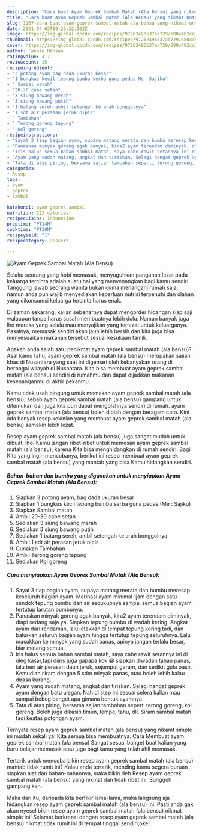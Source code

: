 ```yaml
---
description: "Cara buat Ayam Geprek Sambal Matah (Ala Bensu) yang nikmat Untuk Jualan"
title: "Cara buat Ayam Geprek Sambal Matah (Ala Bensu) yang nikmat Untuk Jualan"
slug: 1167-cara-buat-ayam-geprek-sambal-matah-ala-bensu-yang-nikmat-untuk-jualan
date: 2021-04-03T19:26:32.162Z
image: https://img-global.cpcdn.com/recipes/97262496537ad729/680x482cq70/ayam-geprek-sambal-matah-ala-bensu-foto-resep-utama.jpg
thumbnail: https://img-global.cpcdn.com/recipes/97262496537ad729/680x482cq70/ayam-geprek-sambal-matah-ala-bensu-foto-resep-utama.jpg
cover: https://img-global.cpcdn.com/recipes/97262496537ad729/680x482cq70/ayam-geprek-sambal-matah-ala-bensu-foto-resep-utama.jpg
author: Fannie Hanson
ratingvalue: 4.7
reviewcount: 15
recipeingredient:
- "3 potong ayam bag dada ukuran besar"
- "1 bungkus kecil tepung bumbu serba guna pedas Me  Sajiku"
- " Sambal matah"
- "20-30 cabe setan"
- "3 siung bawang merah"
- "3 siung bawang putih"
- "1 batang sereh ambil setengah ke arah bonggolnya"
- "1 sdt air perasan jeruk nipis"
- " Tambahan"
- " Terong goreng tepung"
- " Kol goreng"
recipeinstructions:
- "Sayat 3 tiap bagian ayam, supaya matang merata dan bumbu meresap keseluruh bagian ayam. Marinasi ayam minimal 1jam dengan satu sendok tepung bumbu dan air secukupnya sampai semua bagian ayam tertutup larutan bumbunya."
- "Panaskan minyak goreng agak banyak, kira2 ayam terendam diminyak, diapi sedang saja ya. Siapkan tepung bumbu di wadah kering. Angkat ayam dari rendaman, lalu letakkan di tempat tepung kering tadi, dan balurkan seluruh bagian ayam hingga tertutup tepung seluruhnya. Lalu masukkan ke minyak yang sudah panas, apinya jangan terlalu besar, biar matang semua."
- "Iris halus semua bahan sambal matah, saya cabe rawit setannya ini di uleg kasar,tapi diiris juga gapapa kok 😁 siapkan diwadah tahan panas, lalu beri air perasan daun jeruk, sejumput garam, dan sedikit gula pasir. Kemudian siram dengan 5 sdm minyak panas, atau boleh lebih kalau dirasa kurang."
- "Ayam yang sudah matang, angkat dan tiriskan. Selagi hangat geprek ayam dengan batu ulegan. Nah di step ini sesuai selera kalian mau sampai bebeg banget apa gimana bentuk ayamnya."
- "Tata di atas piring, bersama sajian tambahan seperti terong goreng, kol goreng. Boleh juga dikasih timun, tempe, tahu, dll. Siram sambal matah tadi keatas potongan ayam."
categories:
- Resep
tags:
- ayam
- geprek
- sambal

katakunci: ayam geprek sambal 
nutrition: 223 calories
recipecuisine: Indonesian
preptime: "PT14M"
cooktime: "PT30M"
recipeyield: "1"
recipecategory: Dessert

---
```



![Ayam Geprek Sambal Matah (Ala Bensu)](https://img-global.cpcdn.com/recipes/97262496537ad729/680x482cq70/ayam-geprek-sambal-matah-ala-bensu-foto-resep-utama.jpg)

Selaku seorang yang hobi memasak, menyuguhkan panganan lezat pada keluarga tercinta adalah suatu hal yang menyenangkan bagi kamu sendiri. Tanggung jawab seorang  wanita bukan cuma menangani rumah saja, namun anda pun wajib menyediakan keperluan nutrisi terpenuhi dan olahan yang dikonsumsi keluarga tercinta harus enak.

Di zaman  sekarang, kalian sebenarnya dapat mengorder hidangan siap saji walaupun tanpa harus susah membuatnya lebih dulu. Namun banyak juga lho mereka yang selalu mau menyajikan yang terlezat untuk keluarganya. Pasalnya, memasak sendiri akan jauh lebih bersih dan kita juga bisa menyesuaikan makanan tersebut sesuai kesukaan famili. 



Apakah anda salah satu penikmat ayam geprek sambal matah (ala bensu)?. Asal kamu tahu, ayam geprek sambal matah (ala bensu) merupakan sajian khas di Nusantara yang saat ini digemari oleh kebanyakan orang di berbagai wilayah di Nusantara. Kita bisa membuat ayam geprek sambal matah (ala bensu) sendiri di rumahmu dan dapat dijadikan makanan kesenanganmu di akhir pekanmu.

Kamu tidak usah bingung untuk memakan ayam geprek sambal matah (ala bensu), sebab ayam geprek sambal matah (ala bensu) gampang untuk ditemukan dan juga kita pun dapat mengolahnya sendiri di rumah. ayam geprek sambal matah (ala bensu) boleh diolah dengan beragam cara. Kini ada banyak resep kekinian yang membuat ayam geprek sambal matah (ala bensu) semakin lebih lezat.

Resep ayam geprek sambal matah (ala bensu) juga sangat mudah untuk dibuat, lho. Kamu jangan ribet-ribet untuk memesan ayam geprek sambal matah (ala bensu), karena Kita bisa menghidangkan di rumah sendiri. Bagi Kita yang ingin mencobanya, berikut ini resep membuat ayam geprek sambal matah (ala bensu) yang mantab yang bisa Kamu hidangkan sendiri.

<!--inarticleads1-->

##### Bahan-bahan dan bumbu yang digunakan untuk menyiapkan Ayam Geprek Sambal Matah (Ala Bensu):

1. Siapkan 3 potong ayam, bag dada ukuran besar
1. Siapkan 1 bungkus kecil tepung bumbu serba guna pedas (Me : Sajiku)
1. Siapkan  Sambal matah
1. Ambil 20-30 cabe setan
1. Sediakan 3 siung bawang merah
1. Sediakan 3 siung bawang putih
1. Sediakan 1 batang sereh, ambil setengah ke arah bonggolnya
1. Ambil 1 sdt air perasan jeruk nipis
1. Gunakan  Tambahan
1. Ambil  Terong goreng tepung
1. Sediakan  Kol goreng




<!--inarticleads2-->

##### Cara menyiapkan Ayam Geprek Sambal Matah (Ala Bensu):

1. Sayat 3 tiap bagian ayam, supaya matang merata dan bumbu meresap keseluruh bagian ayam. Marinasi ayam minimal 1jam dengan satu sendok tepung bumbu dan air secukupnya sampai semua bagian ayam tertutup larutan bumbunya.
1. Panaskan minyak goreng agak banyak, kira2 ayam terendam diminyak, diapi sedang saja ya. Siapkan tepung bumbu di wadah kering. Angkat ayam dari rendaman, lalu letakkan di tempat tepung kering tadi, dan balurkan seluruh bagian ayam hingga tertutup tepung seluruhnya. Lalu masukkan ke minyak yang sudah panas, apinya jangan terlalu besar, biar matang semua.
1. Iris halus semua bahan sambal matah, saya cabe rawit setannya ini di uleg kasar,tapi diiris juga gapapa kok 😁 siapkan diwadah tahan panas, lalu beri air perasan daun jeruk, sejumput garam, dan sedikit gula pasir. Kemudian siram dengan 5 sdm minyak panas, atau boleh lebih kalau dirasa kurang.
1. Ayam yang sudah matang, angkat dan tiriskan. Selagi hangat geprek ayam dengan batu ulegan. Nah di step ini sesuai selera kalian mau sampai bebeg banget apa gimana bentuk ayamnya.
1. Tata di atas piring, bersama sajian tambahan seperti terong goreng, kol goreng. Boleh juga dikasih timun, tempe, tahu, dll. Siram sambal matah tadi keatas potongan ayam.




Ternyata resep ayam geprek sambal matah (ala bensu) yang nikamt simple ini mudah sekali ya! Kita semua bisa membuatnya. Cara Membuat ayam geprek sambal matah (ala bensu) Sangat sesuai banget buat kalian yang baru belajar memasak atau juga bagi kamu yang telah ahli memasak.

Tertarik untuk mencoba bikin resep ayam geprek sambal matah (ala bensu) mantab tidak rumit ini? Kalau anda tertarik, mending kamu segera buruan siapkan alat dan bahan-bahannya, maka bikin deh Resep ayam geprek sambal matah (ala bensu) yang nikmat dan tidak ribet ini. Sungguh gampang kan. 

Maka dari itu, daripada kita berfikir lama-lama, maka langsung aja hidangkan resep ayam geprek sambal matah (ala bensu) ini. Pasti anda gak akan nyesel bikin resep ayam geprek sambal matah (ala bensu) nikmat simple ini! Selamat berkreasi dengan resep ayam geprek sambal matah (ala bensu) nikmat tidak rumit ini di tempat tinggal sendiri,oke!.

